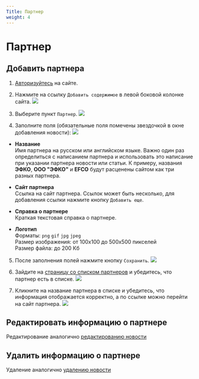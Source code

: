 ```yaml
---
Title: Партнер
weight: 4
---
```


# Партнер

## Добавить партнера

1. [Авторизуйтесь](../auth) на сайте.

2. Нажмите на ссылку `Добавить содержимое` в левой боковой колонке сайта. ![](../img/create_content_link.png)

3. Выберите пункт `Партнер`. ![](../img/create_partner_link.png)

4. Заполните поля (обязательные поля помечены звездочкой в окне добавления новости): ![](../img/partner_fields.png)

  - **Название**  
    Имя партнера на русском или английском языке. Важно один раз определиться с написанием партнера и использовать это написание при указании партнера новости или статьи. К примеру, названия **ЭФКО**, **ООО "ЭФКО"** и **EFCO** будут расценены сайтом как три разных партнера.

  - **Сайт партнера**  
    Ссылка на сайт партнера. Ссылок может быть несколько, для добавления ссылки нажмите кнопку `Добавить еще`.
  
  - **Справка о партнере**  
    Краткая текстовая справка о партнере.
  
  - **Логотип**  
    Форматы: `png` `gif` `jpg` `jpeg`  
    Размер изображения: от 100x100 до 500x500 пикселей  
    Размер файла: до 200 Кб    

    
5. После заполнения полей нажмите кнопку `Сохранить`. ![](../img/partner_save.png)

6. Зайдите на [страницу со списком партнеров](http://zzr.ru/partners) и убедитесь, что партнер есть в списке. ![](../img/partner_list.png)

7. Кликните на название партнера в списке и убедитесь, что информация отображается корректно, а по ссылке можно перейти на сайт партнера. ![](../img/partner_page.png)


## Редактировать информацию о партнере

Редактирование аналогично [редактированию новости](../news#отредактировать-новость)


## Удалить информацию о партнере

Удаление аналогично [удалению новости](../news#удалить-новость)